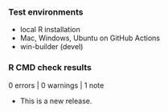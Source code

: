 ### Test environments
* local R installation
* Mac, Windows, Ubuntu on GitHub Actions
* win-builder (devel)

### R CMD check results

0 errors | 0 warnings | 1 note

* This is a new release.
